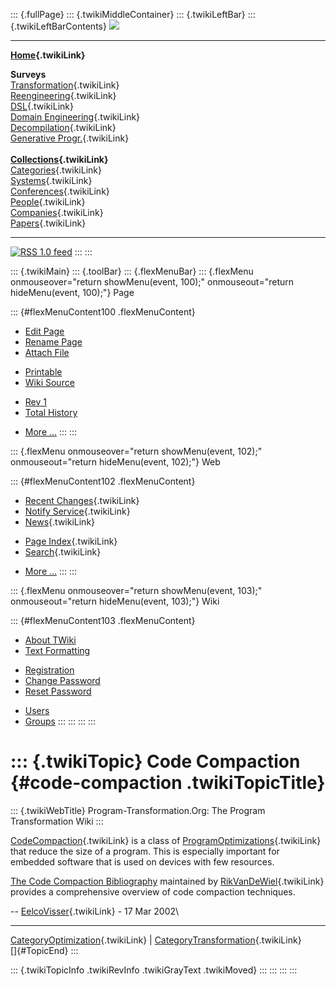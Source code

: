 ::: {.fullPage}
::: {.twikiMiddleContainer}
::: {.twikiLeftBar}
::: {.twikiLeftBarContents}
![](../pub/transformation.gif)

------------------------------------------------------------------------

**[Home](WebHome){.twikiLink}**

**Surveys**\
[Transformation](ProgramTransformation){.twikiLink}\
[Reengineering](ReengineeringWiki){.twikiLink}\
[DSL](DomainSpecificLanguages){.twikiLink}\
[Domain Engineering](DomainEngineering){.twikiLink}\
[Decompilation](DeCompilation){.twikiLink}\
[Generative Progr.](GenerativeProgrammingWiki){.twikiLink}\
\
**[Collections](CategoryCollection){.twikiLink}**\
[Categories](CategoryCategory){.twikiLink}\
[Systems](TransformationSystems){.twikiLink}\
[Conferences](TransformationConferences){.twikiLink}\
[People](TransformationPeople){.twikiLink}\
[Companies](TransformationCompanies){.twikiLink}\
[Papers](CategoryPaper){.twikiLink}

------------------------------------------------------------------------

[![](../pub/rss.gif "RSS 1.0 feed")](WebRss@skin=rss)
:::
:::

::: {.twikiMain}
::: {.toolBar}
::: {.flexMenuBar}
::: {.flexMenu onmouseover="return showMenu(event, 100);" onmouseout="return hideMenu(event, 100);"}
Page

::: {#flexMenuContent100 .flexMenuContent}
-   [Edit
    Page](http://www.program-transformation.org/edit/Transform/CodeCompaction?t=1536825809)
-   [Rename
    Page](http://www.program-transformation.org/rename/Transform/CodeCompaction)
-   [Attach
    File](http://www.program-transformation.org/attach/Transform/CodeCompaction)

<!-- -->

-   [Printable](http://www.program-transformation.org/view/Transform/CodeCompaction?skin=print.pattern)
-   [Wiki
    Source](http://www.program-transformation.org/view/Transform/CodeCompaction?skin=text&raw=on&contenttype=text/plain)

<!-- -->

-   [Rev
    1](http://www.program-transformation.org/view/Transform/CodeCompaction?rev=1.1)
-   [Total
    History](http://www.program-transformation.org/rdiff/Transform/CodeCompaction)

<!-- -->

-   [More
    \...](http://www.program-transformation.org/oops/Transform/CodeCompaction?template=oopsmore&param1=1.1&param2=1.1)
:::
:::

::: {.flexMenu onmouseover="return showMenu(event, 102);" onmouseout="return hideMenu(event, 102);"}
Web

::: {#flexMenuContent102 .flexMenuContent}
-   [Recent Changes](WebChanges){.twikiLink}
-   [Notify Service](WebNotify){.twikiLink}
-   [News](WebNews){.twikiLink}

<!-- -->

-   [Page Index](WebIndex){.twikiLink}
-   [Search](WebSearch){.twikiLink}

<!-- -->

-   [More
    \...](http://www.program-transformation.org/oops/Transform/CodeCompaction?template=oopsmore&param1=1.1&param2=1.1)
:::
:::

::: {.flexMenu onmouseover="return showMenu(event, 103);" onmouseout="return hideMenu(event, 103);"}
Wiki

::: {#flexMenuContent103 .flexMenuContent}
-   [About
    TWiki](http://www.program-transformation.org/view/TWiki/WebHome)
-   [Text
    Formatting](http://www.program-transformation.org/view/TWiki/TextFormattingRules)

<!-- -->

-   [Registration](http://www.program-transformation.org/view/TWiki/TWikiRegistration)
-   [Change
    Password](http://www.program-transformation.org/view/TWiki/ChangePassword)
-   [Reset
    Password](http://www.program-transformation.org/view/TWiki/ResetPassword)

<!-- -->

-   [Users](http://www.program-transformation.org/view/Main/TWikiUsers)
-   [Groups](http://www.program-transformation.org/view/Main/TWikiGroups)
:::
:::
:::
:::

::: {.twikiTopic}
Code Compaction {#code-compaction .twikiTopicTitle}
===============

::: {.twikiWebTitle}
Program-Transformation.Org: The Program Transformation Wiki
:::

[CodeCompaction](CodeCompaction){.twikiLink} is a class of
[ProgramOptimizations](ProgramOptimization){.twikiLink} that reduce the
size of a program. This is especially important for embedded software
that is used on devices with few resources.

[The Code Compaction
Bibliography](http://www.extra.research.philips.com/ccb/) maintained by
[RikVanDeWiel](RikVanDeWiel){.twikiLink} provides a comprehensive
overview of code compaction techniques.

\-- [EelcoVisser](../Main/EelcoVisser){.twikiLink} - 17 Mar 2002\

------------------------------------------------------------------------

[CategoryOptimization](CategoryOptimization){.twikiLink} \|
[CategoryTransformation](CategoryTransformation){.twikiLink}\
[]{#TopicEnd}
:::

::: {.twikiTopicInfo .twikiRevInfo .twikiGrayText .twikiMoved}
:::
:::
:::
:::
